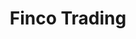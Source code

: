 ---
title: Finco Trading
layout: "layouts/homepage.njk"

meta:
  desc: Homepage of Finco Trading, authorized agent in Sri Lanka for Häcker, Standard Carpets, Concept Flooring, and Design Box.
  keywords: "Carpets, Flooring, Tiles, Carpet Tiles, Nylon/Olefin, Kitchen, Luxury, German Made, Bosch, De- Detrich, Brandts, Luxury Living, Luxury Life Style, Wine Coolers, Wine Celler, Kitchen Appliances, Wine Chillers, Standard Pricing, Full Service Interior Solutions, Interior Fit Outs, Interior Solutions"
  

hero:
  subTitle: ""
  title:
    firstPara: ""
    secondPara: ""
    color: ""
  seeWorkBtn:
    text: "See Our Works"
    link: "#project"
  connectBtn: 
    text: "Connect with us"
    link: "contact"

about:
  title: About Us
  para1: "FINCO Trading, a subsidiary company of FINCO Holdings is the exclusive partner to distribute Häcker Kitchen, Bosch, De-dietrich, Brandt & Standard Carpets in Sri Lanka."
  para2: "The Finco Group is one of Sri Lanka’s leading private sector organisations with great brand reputation and sound financial standing. Comprising of 13 Private Limited Companies across various sectors, we function under the corporate vision, “Committed to Excellence”. Our history is symbolized by half a century’s worth of environmentally and socially cognizant development and diversification in the region."
  para_color: #00113E


portfolio:
  subtitle: "Leo integer malesuada nunc vel risus commodo viverra maecenas"
  title: "Our Brands"
  seeAllbtn:
    link: "portfolio"
    text: "MORE WORKS"
---